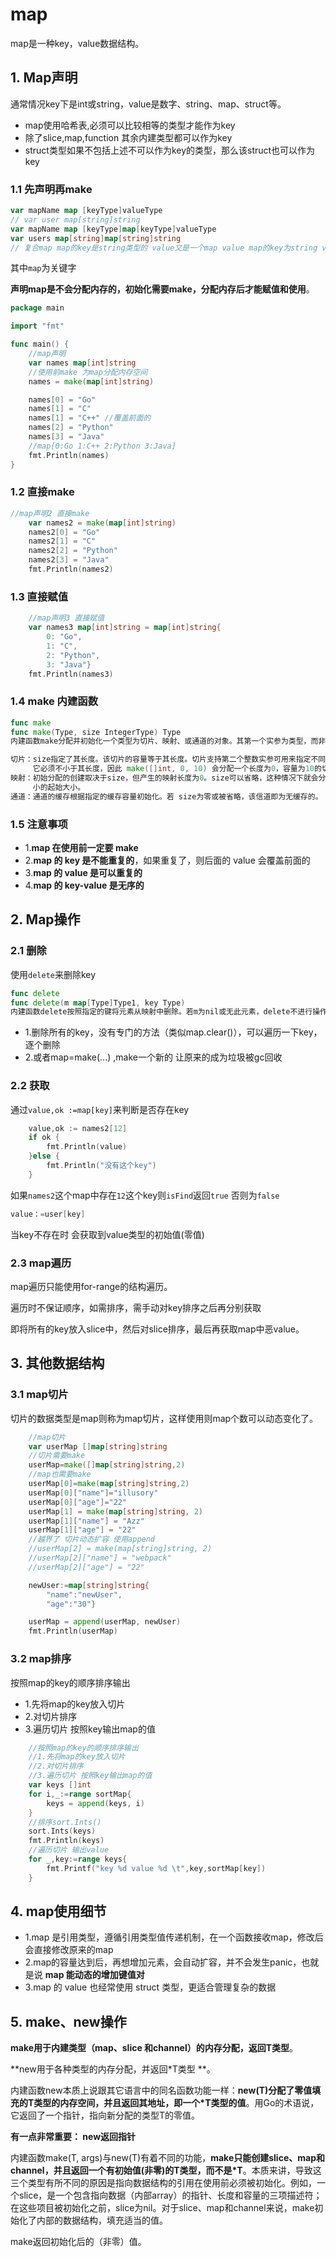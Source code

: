 # map

map是一种key，value数据结构。

## 1. Map声明

通常情况key下是int或string，value是数字、string、map、struct等。

* map使用哈希表,必须可以比较相等的类型才能作为key
* 除了slice,map,function 其余内建类型都可以作为key
* struct类型如果不包括上述不可以作为key的类型，那么该struct也可以作为key

### 1.1 先声明再make

```go
var mapName map [keyType]valueType
// var user map[string]string
var mapName map [keyType]map[keyType]valueType
var users map[string]map[string]string
// 复合map map的key是string类型的 value又是一个map value map的key为string value也为string
```

其中`map`为关键字

**声明map是不会分配内存的，初始化需要make，分配内存后才能赋值和使用**。

```go
package main

import "fmt"

func main() {
	//map声明
	var names map[int]string
	//使用前make 为map分配内存空间
	names = make(map[int]string)

	names[0] = "Go"
	names[1] = "C"
	names[1] = "C++" //覆盖前面的
	names[2] = "Python"
	names[3] = "Java"
	//map[0:Go 1:C++ 2:Python 3:Java]
	fmt.Println(names)
}
```

### 1.2  直接make

```go
//map声明2 直接make
	var names2 = make(map[int]string)
	names2[0] = "Go"
	names2[1] = "C"
	names2[2] = "Python"
	names2[3] = "Java"
	fmt.Println(names2)
```

### 1.3  直接赋值

```go
	//map声明3 直接赋值
	var names3 map[int]string = map[int]string{
		0: "Go",
		1: "C",
		2: "Python",
		3: "Java"}
	fmt.Println(names3)
```

### 1.4  make 内建函数

```go
func make
func make(Type, size IntegerType) Type
内建函数make分配并初始化一个类型为切片、映射、或通道的对象。其第一个实参为类型，而非值。make的返回类型与其参数相同，而非指向它的指针。其具体结果取决于具体的类型：

切片：size指定了其长度。该切片的容量等于其长度。切片支持第二个整数实参可用来指定不同的容量；
     它必须不小于其长度，因此 make([]int, 0, 10) 会分配一个长度为0，容量为10的切片。
映射：初始分配的创建取决于size，但产生的映射长度为0。size可以省略，这种情况下就会分配一个
     小的起始大小。
通道：通道的缓存根据指定的缓存容量初始化。若 size为零或被省略，该信道即为无缓存的。
```

### 1.5  注意事项

- 1.**map 在使用前一定要 make**
- 2.**map 的 key 是不能重复的**，如果重复了，则后面的 value 会覆盖前面的
- 3.**map 的 value 是可以重复的**
- 4.**map 的 key-value 是无序的**

## 2. Map操作

### 2.1 删除

使用`delete`来删除key

```go
func delete
func delete(m map[Type]Type1, key Type)
内建函数delete按照指定的键将元素从映射中删除。若m为nil或无此元素，delete不进行操作,也不会报错
```

* 1.删除所有的key，没有专门的方法（类似map.clear()），可以遍历一下key，逐个删除
* 2.或者map=make(...) ,make一个新的 让原来的成为垃圾被gc回收

### 2.2 获取

通过`value,ok :=map[key]`来判断是否存在key

```go
	value,ok := names2[12]
	if ok {
		fmt.Println(value)
	}else {
		fmt.Println("没有这个key")
	}
```

如果`names2`这个map中存在`12`这个key则`isFind`返回`true` 否则为`false`

```go
value：=user[key]
```

当key不存在时 会获取到value类型的初始值(零值)

### 2.3 map遍历

map遍历只能使用for-range的结构遍历。

遍历时不保证顺序，如需排序，需手动对key排序之后再分别获取

即将所有的key放入slice中，然后对slice排序，最后再获取map中恶value。

## 3. 其他数据结构

### 3.1 map切片

切片的数据类型是map则称为map切片，这样使用则map个数可以动态变化了。

```go
	//map切片
	var userMap []map[string]string
	//切片需要make
	userMap=make([]map[string]string,2)
	//map也需要make
	userMap[0]=make(map[string]string,2)
	userMap[0]["name"]="illusory"
	userMap[0]["age"]="22"
	userMap[1] = make(map[string]string, 2)
	userMap[1]["name"] = "Azz"
	userMap[1]["age"] = "22"
	//越界了 切片动态扩容 使用append
	//userMap[2] = make(map[string]string, 2)
	//userMap[2]["name"] = "webpack"
	//userMap[2]["age"] = "22"

	newUser:=map[string]string{
		"name":"newUser",
		"age":"30"}

	userMap = append(userMap, newUser)
	fmt.Println(userMap)

```

### 3.2 map排序

按照map的key的顺序排序输出

* 1.先将map的key放入切片
* 2.对切片排序
* 3.遍历切片 按照key输出map的值

	
```go
	//按照map的key的顺序排序输出
	//1.先将map的key放入切片
	//2.对切片排序
	//3.遍历切片 按照key输出map的值
	var keys []int
	for i,_:=range sortMap{
		keys = append(keys, i)
	}
	//排序sort.Ints()
	sort.Ints(keys)
	fmt.Println(keys)
	//遍历切片 输出value
	for _,key:=range keys{
		fmt.Printf("key %d value %d \t",key,sortMap[key])
	}
```

## 4. map使用细节

* 1.map 是引用类型，遵循引用类型值传递机制，在一个函数接收map，修改后会直接修改原来的map
* 2.map的容量达到后，再想增加元素，会自动扩容，并不会发生panic，也就是说 **map 能动态的增加键值对**
* 3.map 的 value 也经常使用 struct 类型，更适合管理复杂的数据

## 5. make、new操作

**make用于内建类型（map、slice 和channel）的内存分配，返回T类型**。

**new用于各种类型的内存分配，并返回*T类型 **。

内建函数new本质上说跟其它语言中的同名函数功能一样：**new(T)分配了零值填充的T类型的内存空间，并且返回其地址，即一个*T类型的值**。用Go的术语说，它返回了一个指针，指向新分配的类型T的零值。

**有一点非常重要： new返回指针**

内建函数make(T, args)与new(T)有着不同的功能，**make只能创建slice、map和channel，并且返回一个有初始值(非零)的T类型，而不是*T**。本质来讲，导致这三个类型有所不同的原因是指向数据结构的引用在使用前必须被初始化。例如，一个slice，是一个包含指向数据（内部array）的指针、长度和容量的三项描述符；在这些项目被初始化之前，slice为nil。对于slice、map和channel来说，make初始化了内部的数据结构，填充适当的值。

make返回初始化后的（非零）值。


